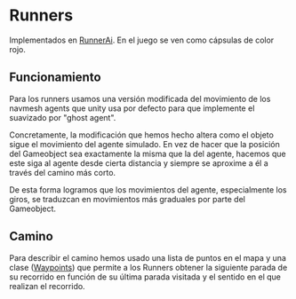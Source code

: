 # Runners

Implementados en [RunnerAi](/Assets/Scripts/AI/RunnerAi.cs). En el juego se ven como cápsulas de color rojo.

## Funcionamiento

Para los runners usamos una versión modificada del movimiento de los navmesh agents que unity usa por defecto para que implemente el suavizado por "ghost agent".

Concretamente, la modificación que hemos hecho altera como el objeto sigue el movimiento del agente simulado. En vez de hacer que la posición del Gameobject sea exactamente la misma que la del agente, hacemos que este siga al agente desde cierta distancia y siempre se aproxime a él a través del camino más corto. 

De esta forma logramos que los movimientos del agente, especialmente los giros, se traduzcan en movimientos más graduales por parte del Gameobject.

## Camino

Para describir el camino hemos usado una lista de puntos en el mapa y una clase ([Waypoints](/Assets/Scripts/AI/Waypoints.cs)) que permite a los Runners obtener la siguiente parada de su recorrido en función de su última parada visitada y el sentido en el que realizan el recorrido.
